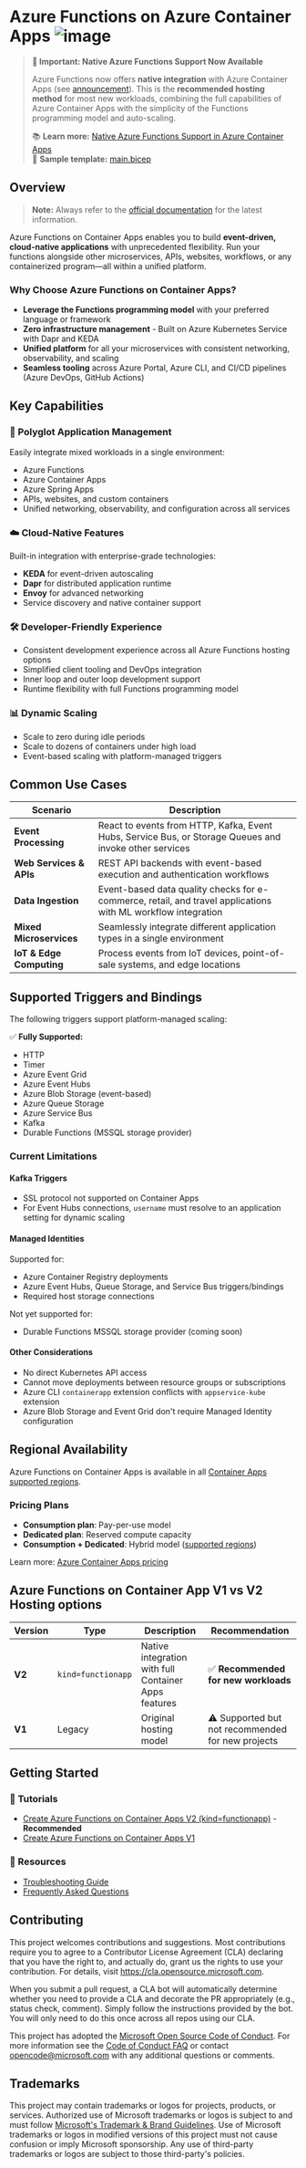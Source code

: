 # Azure Functions on Azure Container Apps ![image](https://user-images.githubusercontent.com/45637559/229790891-e36169d8-1cd3-497b-85e2-982874ef6584.png)

> **📢 Important: Native Azure Functions Support Now Available**
> 
> Azure Functions now offers **native integration** with Azure Container Apps (see [announcement](https://techcommunity.microsoft.com/blog/appsonazureblog/announcing-native-azure-functions-support-in-azure-container-apps/4414039)). This is the **recommended hosting method** for most new workloads, combining the full capabilities of Azure Container Apps with the simplicity of the Functions programming model and auto-scaling.
>
> 📚 **Learn more:** [Native Azure Functions Support in Azure Container Apps](https://learn.microsoft.com/en-us/azure/container-apps/functions-overview)  
> 🔧 **Sample template:** [main.bicep](/samples/ACAKindfunctionapp/main.bicep)

## Overview

> **Note:** Always refer to the [official documentation](https://learn.microsoft.com/en-us/azure/container-apps/functions-overview) for the latest information.

Azure Functions on Container Apps enables you to build **event-driven, cloud-native applications** with unprecedented flexibility. Run your functions alongside other microservices, APIs, websites, workflows, or any containerized program—all within a unified platform.

### Why Choose Azure Functions on Container Apps?

- **Leverage the Functions programming model** with your preferred language or framework
- **Zero infrastructure management** - Built on Azure Kubernetes Service with Dapr and KEDA
- **Unified platform** for all your microservices with consistent networking, observability, and scaling
- **Seamless tooling** across Azure Portal, Azure CLI, and CI/CD pipelines (Azure DevOps, GitHub Actions)

## Key Capabilities

### 🚀 Polyglot Application Management
Easily integrate mixed workloads in a single environment:
- Azure Functions
- Azure Container Apps
- Azure Spring Apps
- APIs, websites, and custom containers
- Unified networking, observability, and configuration across all services

### ☁️ Cloud-Native Features
Built-in integration with enterprise-grade technologies:
- **KEDA** for event-driven autoscaling
- **Dapr** for distributed application runtime
- **Envoy** for advanced networking
- Service discovery and native container support

### 🛠️ Developer-Friendly Experience
- Consistent development experience across all Azure Functions hosting options
- Simplified client tooling and DevOps integration
- Inner loop and outer loop development support
- Runtime flexibility with full Functions programming model

### 📊 Dynamic Scaling
- Scale to zero during idle periods
- Scale to dozens of containers under high load
- Event-based scaling with platform-managed triggers

## Common Use Cases

| Scenario | Description |
|----------|-------------|
| **Event Processing** | React to events from HTTP, Kafka, Event Hubs, Service Bus, or Storage Queues and invoke other services |
| **Web Services & APIs** | REST API backends with event-based execution and authentication workflows |
| **Data Ingestion** | Event-based data quality checks for e-commerce, retail, and travel applications with ML workflow integration |
| **Mixed Microservices** | Seamlessly integrate different application types in a single environment |
| **IoT & Edge Computing** | Process events from IoT devices, point-of-sale systems, and edge locations |

## Supported Triggers and Bindings

The following triggers support platform-managed scaling:

✅ **Fully Supported:**
- HTTP
- Timer
- Azure Event Grid
- Azure Event Hubs
- Azure Blob Storage (event-based)
- Azure Queue Storage
- Azure Service Bus
- Kafka
- Durable Functions (MSSQL storage provider)


### Current Limitations

#### Kafka Triggers
- SSL protocol not supported on Container Apps
- For Event Hubs connections, `username` must resolve to an application setting for dynamic scaling

#### Managed Identities
Supported for:
- Azure Container Registry deployments
- Azure Event Hubs, Queue Storage, and Service Bus triggers/bindings
- Required host storage connections

Not yet supported for:
- Durable Functions MSSQL storage provider (coming soon)

#### Other Considerations
- No direct Kubernetes API access
- Cannot move deployments between resource groups or subscriptions
- Azure CLI `containerapp` extension conflicts with `appservice-kube` extension
- Azure Blob Storage and Event Grid don't require Managed Identity configuration

## Regional Availability

Azure Functions on Container Apps is available in all [Container Apps supported regions](https://azure.microsoft.com/en-us/explore/global-infrastructure/products-by-region/?products=container-apps).

### Pricing Plans
- **Consumption plan**: Pay-per-use model
- **Dedicated plan**: Reserved compute capacity
- **Consumption + Dedicated**: Hybrid model ([supported regions](https://learn.microsoft.com/en-us/azure/container-apps/workload-profiles-overview#supported-regions))

Learn more: [Azure Container Apps pricing](https://azure.microsoft.com/pricing/details/container-apps/)

## Azure Functions on Container App V1 vs V2 Hosting options

| Version | Type | Description | Recommendation |
|---------|------|-------------|----------------|
| **V2** | `kind=functionapp` | Native integration with full Container Apps features | ✅ **Recommended for new workloads** |
| **V1** | Legacy | Original hosting model | ⚠️ Supported but not recommended for new projects |

## Getting Started

### 📖 Tutorials
- [Create Azure Functions on Container Apps V2 (kind=functionapp)](./Tutorial%20-%20Create%20Function%20App%20on%20Container%20Apps%20v2.md) - **Recommended**
- [Create Azure Functions on Container Apps V1](./Tutorial%20-%20Create%20Function%20App%20on%20Container%20Apps%20v1.md)

### 🔧 Resources
- [Troubleshooting Guide](./Troubleshooting%20Guide.md)
- [Frequently Asked Questions](./FAQ.md)

## Contributing

This project welcomes contributions and suggestions. Most contributions require you to agree to a Contributor License Agreement (CLA) declaring that you have the right to, and actually do, grant us the rights to use your contribution. For details, visit https://cla.opensource.microsoft.com.

When you submit a pull request, a CLA bot will automatically determine whether you need to provide a CLA and decorate the PR appropriately (e.g., status check, comment). Simply follow the instructions provided by the bot. You will only need to do this once across all repos using our CLA.

This project has adopted the [Microsoft Open Source Code of Conduct](https://opensource.microsoft.com/codeofconduct/). For more information see the [Code of Conduct FAQ](https://opensource.microsoft.com/codeofconduct/faq/) or contact [opencode@microsoft.com](mailto:opencode@microsoft.com) with any additional questions or comments.

## Trademarks

This project may contain trademarks or logos for projects, products, or services. Authorized use of Microsoft trademarks or logos is subject to and must follow [Microsoft's Trademark & Brand Guidelines](https://www.microsoft.com/en-us/legal/intellectualproperty/trademarks/usage/general). Use of Microsoft trademarks or logos in modified versions of this project must not cause confusion or imply Microsoft sponsorship. Any use of third-party trademarks or logos are subject to those third-party's policies.
